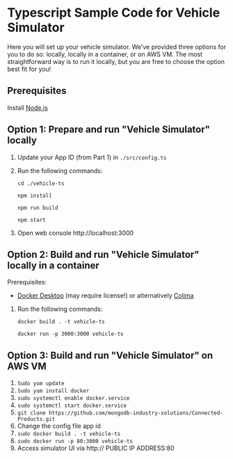 # Typescript Sample Code for Vehicle Simulator

Here you will set up your vehicle simulator. We've provided three options for you to do so: locally, locally in a container, or on AWS VM. The most straightforward way is to run it locally, but you are free to choose the option best fit for you! 

## Prerequisites

Install [Node.js](https://nodejs.org/)

## Option 1: Prepare and run "Vehicle Simulator" locally

1. Update your App ID (from Part 1) in `./src/config.ts`
2. Run the following commands: 
      
      `cd ./vehicle-ts`
      
      `npm install`
      
      `npm run build`
      
      `npm start`
3. Open web console http://localhost:3000

## Option 2: Build and run "Vehicle Simulator" locally in a container

Prerequisites:
- [Docker Desktop](https://www.docker.com/) (may require license!) or alternatively [Colima](https://github.com/abiosoft/colima)

1. Run the following commands: 
    
    `docker build . -t vehicle-ts`
    
    `docker run -p 3000:3000 vehicle-ts`

## Option 3: Build and run "Vehicle Simulator" on AWS VM

1. `Sudo yum update`
2. `Sudo yum install docker`
3. `sudo systemctl enable docker.service`
4. `sudo systemctl start docker.service`
5. `git clone https://github.com/mongodb-industry-solutions/Connected-Products.git`
6. Change the config file app id
7. `sudo docker build . -t vehicle-ts`
8. `sudo docker run -p 80:3000 vehicle-ts`
9. Access simulator UI via http:// PUBLIC IP ADDRESS:80

